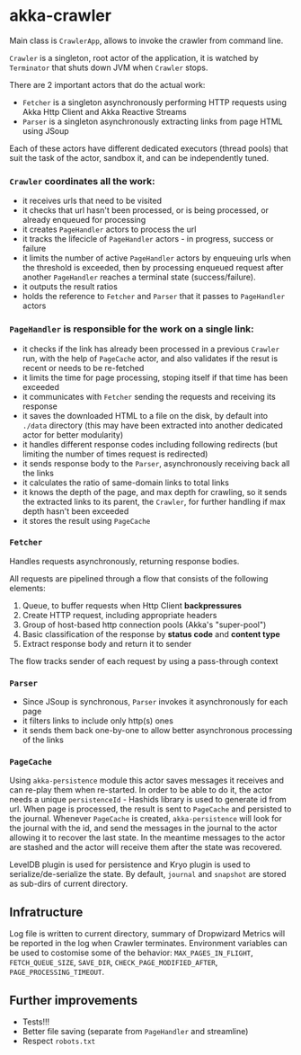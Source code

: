 # akka-crawler

Main class is `CrawlerApp`, allows to invoke the crawler from command line.

`Crawler` is a singleton, root actor of the application, it is watched by `Terminator` that shuts down JVM when `Crawler` stops.

There are 2 important actors that do the actual work: 
* `Fetcher` is a singleton asynchronously performing HTTP requests using Akka Http Client and Akka Reactive Streams
* `Parser` is a singleton asynchronously extracting links from page HTML using JSoup

Each of these actors have different dedicated executors (thread pools) that suit the task of the actor, sandbox it, and can be independently tuned.

### `Crawler` coordinates all the work: 
* it receives urls that need to be visited
* it checks that url hasn't been processed, or is being processed, or already enqueued for processing
* it creates `PageHandler` actors to process the url
* it tracks the lifecicle of `PageHandler` actors - in progress, success or failure
* it limits the number of active `PageHandler` actors by enqueuing urls when the threshold is exceeded, then by processing enqueued request after another `PageHandler` reaches a terminal state (success/failure).
* it outputs the result ratios
* holds the reference to `Fetcher` and `Parser` that it passes to `PageHandler` actors

### `PageHandler` is responsible for the work on a single link:
* it checks if the link has already been processed in a previous `Crawler` run, with the help of `PageCache` actor, and also validates if the resut is recent or needs to be re-fetched
* it limits the time for page processing, stoping itself if that time has been exceeded
* it communicates with `Fetcher` sending the requests and receiving its response
* it saves the downloaded HTML to a file on the disk, by default into `./data` directory (this may have been extracted into another dedicated actor for better modularity)
* it handles different response codes including following redirects (but limiting the number of times request is redirected)
* it sends response body to the `Parser`, asynchronously receiving back all the links
* it calculates the ratio of same-domain links to total links
* it knows the depth of the page, and max depth for crawling, so it sends the extracted links to its parent, the `Crawler`, for further handling if max depth hasn't been exceeded
* it stores the result using `PageCache`

### `Fetcher`
Handles requests asynchronously, returning response bodies.

All requests are pipelined through a flow that consists of the following elements:
1. Queue, to buffer requests when Http Client **backpressures**
1. Create HTTP request, including appropriate headers
1. Group of host-based http connection pools (Akka's "super-pool")
1. Basic classification of the response by **status code** and **content type**
1. Extract response body and return it to sender

The flow tracks sender of each request by using a pass-through context

### `Parser`
* Since JSoup is synchronous, `Parser` invokes it asynchronously for each page
* it filters links to include only http(s) ones
* it sends them back one-by-one to allow better asynchronous processing of the links

### `PageCache`
Using `akka-persistence` module this actor saves messages it receives and can re-play them when re-started.
In order to be able to do it, the actor needs a unique `persistenceId` - Hashids library is used to generate id from url.
When page is processed, the result is sent to `PageCache` and persisted to the journal.
Whenever `PageCache` is created, `akka-persistence` will look for the journal with the id, and send the messages in the journal to the actor allowing it to recover the last state. In the meantime messages to the actor are stashed and the actor will receive them after the state was recovered.

LevelDB plugin is used for persistence and Kryo plugin is used to serialize/de-serialize the state.
By default, `journal` and `snapshot` are stored as sub-dirs of current directory.

## Infratructure
Log file is written to current directory, summary of Dropwizard Metrics will be reported in the log when Crawler terminates.
Environment variables can be used to costomise some of the behavior: `MAX_PAGES_IN_FLIGHT`, `FETCH_QUEUE_SIZE`, `SAVE_DIR`, `CHECK_PAGE_MODIFIED_AFTER`, `PAGE_PROCESSING_TIMEOUT`. 

## Further improvements
* Tests!!!
* Better file saving (separate from `PageHandler` and streamline)
* Respect `robots.txt`


